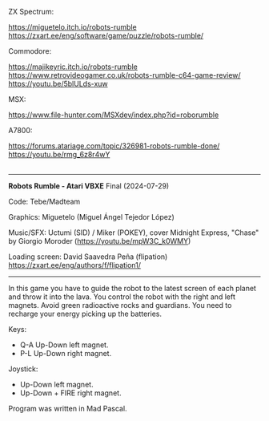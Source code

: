 ZX Spectrum:

   https://miguetelo.itch.io/robots-rumble</br> 
   https://zxart.ee/eng/software/game/puzzle/robots-rumble/

Commodore:

   https://majikeyric.itch.io/robots-rumble</br>
   https://www.retrovideogamer.co.uk/robots-rumble-c64-game-review/</br>
   https://youtu.be/5blULds-xuw

MSX:

   https://www.file-hunter.com/MSXdev/index.php?id=roborumble

A7800:

   https://forums.atariage.com/topic/326981-robots-rumble-done/
   https://youtu.be/rmg_6z8r4wY
</br>
</br>
<hr>

**Robots Rumble - Atari VBXE** Final (2024-07-29)

Code: Tebe/Madteam

Graphics: Miguetelo (Miguel Ángel Tejedor López)

Music/SFX: Uctumi (SID) / Miker (POKEY), cover Midnight Express, "Chase" by Giorgio Moroder (https://youtu.be/mpW3C_k0WMY)

Loading screen: David Saavedra Peña (flipation) https://zxart.ee/eng/authors/f/flipation1/

<hr>

In this game you have to guide the robot to the latest screen of each planet and throw it into the lava.
You control the robot with the right and left magnets. Avoid green radioactive rocks and guardians.
You need to recharge your energy picking up the batteries.

Keys:
- Q-A Up-Down left magnet.
- P-L Up-Down right magnet.

Joystick:
- Up-Down left magnet.
- Up-Down + FIRE right magnet.

Program was written in Mad Pascal.
